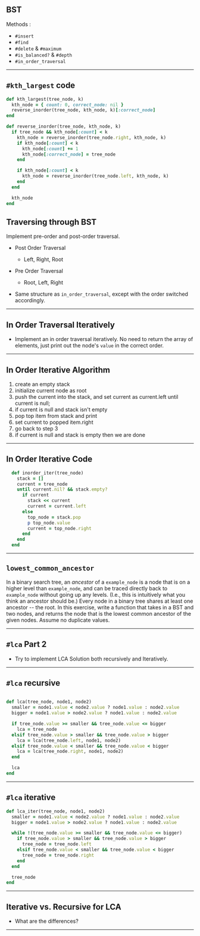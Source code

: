 ## BST

Methods :
* `#insert`
* `#find`
* `#delete` & `#maximum`
* `#is_balanced?` & `#depth`
* `#in_order_traversal`

---

## `#kth_largest` code

```ruby
def kth_largest(tree_node, k)
  kth_node = { count: 0, correct_node: nil }
  reverse_inorder(tree_node, kth_node, k)[:correct_node]
end

def reverse_inorder(tree_node, kth_node, k)
  if tree_node && kth_node[:count] < k 
    kth_node = reverse_inorder(tree_node.right, kth_node, k)
    if kth_node[:count] < k 
      kth_node[:count] += 1
      kth_node[:correct_node] = tree_node 
    end

    if kth_node[:count] < k
      kth_node = reverse_inorder(tree_node.left, kth_node, k)
    end
  end

  kth_node
end
```

## Traversing through BST

Implement pre-order and post-order traversal.

* Post Order Traversal
    * Left, Right, Root

* Pre Order Traversal
    * Root, Left, Right

* Same structure as `in_order_traversal`, except with the order switched
accordingly.

---

## In Order Traversal Iteratively

* Implement an in order traversal iteratively. No need to return the array of
elements, just print out the node's `value` in the correct order.

---

## In Order Iterative Algorithm

1. create an empty stack
2. initialize current node as root
3. push the current into the stack, and set current as current.left until
current is null;
4. if current is null and stack isn't empty
  1. pop top item from stack and print
  2. set current to popped item.right
  3. go back to step 3
5. if current is null and stack is empty then we are done

---

## In Order Iterative Code

```ruby
  def inorder_iter(tree_node)
    stack = []
    current = tree_node 
    until current.nil? && stack.empty?
      if current
        stack << current 
        current = current.left 
      else
        top_node = stack.pop
        p top_node.value
        current = top_node.right 
      end
    end
  end
```

---

## `lowest_common_ancestor`

In a binary search tree, an *ancestor* of a `example_node` is a node that is on a higher level than `example_node`, and can be traced directly back to `example_node` without going up any levels. (I.e., this is intuitively what you think an ancestor should be.) Every node in a binary tree shares at least one ancestor -- the root. In this exercise, write a function that takes in a BST and two nodes, and returns the node that is the lowest common ancestor of the given nodes. Assume no duplicate values.

---

## `#lca` Part 2

* Try to implement LCA Solution both recursively and Iteratively.

---

## `#lca` recursive

```ruby

def lca(tree_node, node1, node2)
  smaller = node1.value < node2.value ? node1.value : node2.value
  bigger = node1.value > node2.value ? node1.value : node2.value

  if tree_node.value >= smaller && tree_node.value <= bigger
    lca = tree_node
  elsif tree_node.value > smaller && tree_node.value > bigger
    lca = lca(tree_node.left, node1, node2)
  elsif tree_node.value < smaller && tree_node.value < bigger
    lca = lca(tree_node.right, node1, node2)
  end

  lca
end
```

---

## `#lca` iterative

```ruby
def lca_iter(tree_node, node1, node2)
  smaller = node1.value < node2.value ? node1.value : node2.value
  bigger = node1.value > node2.value ? node1.value : node2.value

  while !(tree_node.value >= smaller && tree_node.value <= bigger)
    if tree_node.value > smaller && tree_node.value > bigger 
      tree_node = tree_node.left 
    elsif tree_node.value < smaller && tree_node.value < bigger
      tree_node = tree_node.right 
    end 
  end

  tree_node
end
```
--- 

## Iterative vs. Recursive for LCA

* What are the differences?

---



